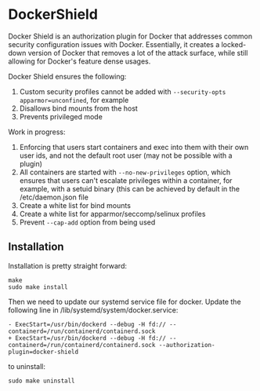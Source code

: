 # DockerShield

Docker Shield is an authorization plugin for Docker that addresses common security configuration issues with Docker.  Essentially, it creates a locked-down version of Docker that removes a lot of the attack surface, while still allowing for Docker's feature dense usages.

Docker Shield ensures the following:
1. Custom security profiles cannot be added with `--security-opts apparmor=unconfined`, for example
2. Disallows bind mounts from the host
3. Prevents privileged mode

Work in progress:
1. Enforcing that users start containers and exec into them with their own user ids, and not the default root user (may not be possible with a plugin)
2. All containers are started with `--no-new-privileges` option, which ensures that users can't escalate privileges within a container, for example, with a setuid binary (this can be achieved by default in the /etc/daemon.json file
3. Create a white list for bind mounts
4. Create a white list for apparmor/seccomp/selinux profiles
5. Prevent `--cap-add` option from being used

## Installation 

Installation is pretty straight forward:

```
make
sudo make install
```

Then we need to update our systemd service file for docker.  Update the following line in /lib/systemd/system/docker.service:
```
- ExecStart=/usr/bin/dockerd --debug -H fd:// --containerd=/run/containerd/containerd.sock
+ ExecStart=/usr/bin/dockerd --debug -H fd:// --containerd=/run/containerd/containerd.sock --authorization-plugin=docker-shield
```

to uninstall:
```
sudo make uninstall
```
